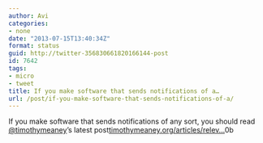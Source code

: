 ```yaml
---
author: Avi
categories:
- none
date: "2013-07-15T13:40:34Z"
format: status
guid: http://twitter-356830661820166144-post
id: 7642
tags:
- micro
- tweet
title: If you make software that sends notifications of a…
url: /post/if-you-make-software-that-sends-notifications-of-a/
---
```

If you make software that sends notifications of any sort, you should read [@timothymeaney](http://twitter.com/timothymeaney)’s latest post[timothymeaney.org/articles/relev…](http://timothymeaney.org/articles/relevancy-engine)0b